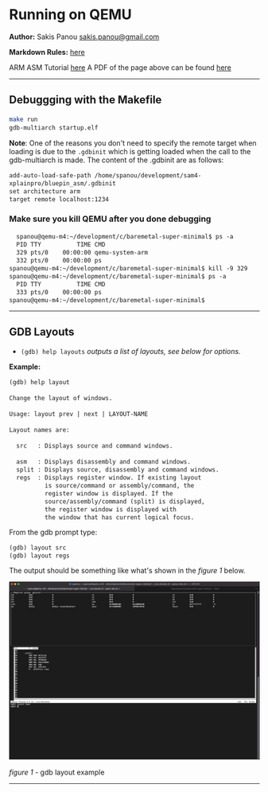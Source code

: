 # Running on QEMU

__Author:__ Sakis Panou <sakis.panou@gmail.com>

__Markdown Rules:__ [here](https://www.markdownguide.org/basic-syntax/)

ARM ASM Tutorial
[here](https://www.mikrocontroller.net/articles/ARM-ASM-Tutorial)
A PDF of the page above can be found [here](./ARM-ASM-Tutorial.pdf)
***

## Debuggging with the Makefile

```bash
make run
gdb-multiarch startup.elf
```
**Note**: One of the reasons you don't need to specify the remote target when loading
is due to the ```.gdbinit``` which is getting loaded when the call to the gdb-multiarch is made. The content of the .gdbinit are as follows:
```
add-auto-load-safe-path /home/spanou/development/sam4-xplainpro/bluepin_asm/.gdbinit
set architecture arm
target remote localhost:1234
```

### Make sure you kill QEMU after you done debugging
```
  spanou@qemu-m4:~/development/c/baremetal-super-minimal$ ps -a
  PID TTY          TIME CMD
  329 pts/0    00:00:00 qemu-system-arm
  332 pts/0    00:00:00 ps
spanou@qemu-m4:~/development/c/baremetal-super-minimal$ kill -9 329
spanou@qemu-m4:~/development/c/baremetal-super-minimal$ ps -a
  PID TTY          TIME CMD
  333 pts/0    00:00:00 ps
spanou@qemu-m4:~/development/c/baremetal-super-minimal$ 
```
***


## GDB Layouts
- `(gdb) help layouts`  _outputs a list of layouts, see below for options._

__Example:__

```
(gdb) help layout

Change the layout of windows.

Usage: layout prev | next | LAYOUT-NAME

Layout names are:

  src   : Displays source and command windows.

  asm   : Displays disassembly and command windows.
  split : Displays source, disassembly and command windows.
  regs  : Displays register window. If existing layout
          is source/command or assembly/command, the
          register window is displayed. If the
          source/assembly/command (split) is displayed,
          the register window is displayed with
          the window that has current logical focus.
```
From the gdb prompt type:
```
(gdb) layout src
(gdb) layout regs
```

The output should be something like what's shown in the _figure 1_ below.

![Layout with Src and Regs](./layout_src_regs-simple.png)

_figure 1_ - gdb layout example


***

